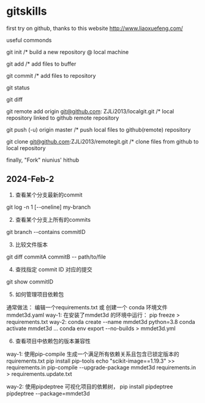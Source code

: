 gitskills
=========

first try on github, thanks to this website http://www.liaoxuefeng.com/

useful commonds

git init /* build a new repository @ local machine

git add  /* add files to buffer 

git commit /* add files to repository

git status

git diff



git remote add origin git@github.com: ZJLi2013/localgit.git 
/* local repository linked to github remote repository

git push (-u) origin master  /* push local files to github(remote) repository

git clone git@github.com:ZJLi2013/remotegit.git 
/* clone files from github to local repository


finally, "Fork" niunius' hithub


## 2024-Feb-2

1. 查看某个分支最新的commit 

git log -n 1 [--oneline] my-branch 

2. 查看某个分支上所有的commits

git branch --contains commitID

3. 比较文件版本

git diff commitA commitB -- path/to/file

4. 查找指定 commit ID 对应的提交

git show commitID

5. 如何管理项目依赖包 

通常做法： 编辑一个requirements.txt 或 创建一个 conda 环境文件 mmdet3d.yaml
way-1: 在安装了mmdet3d 的环境中运行：  pip freeze > requirements.txt 
way-2: 
conda create --name mmdet3d python=3.8
conda activate mmdet3d
...
conda env export --no-builds > mmdet3d.yml 

6. 查看项目中依赖包的版本兼容性

way-1: 使用pip-compile 生成一个满足所有依赖关系且包含已锁定版本的rquirements.txt
    pip install pip-tools
    echo "scikit-image==1.19.3" >> requirements.in 
    pip-compile --upgrade-package mmdet3d requirements.in > requirements.update.txt 

way-2: 使用pipdeptree 可视化项目的依赖树， 
    pip install pipdeptree
    pipdeptree --package=mmdet3d 